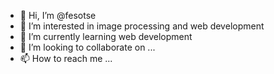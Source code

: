 - 👋 Hi, I’m @fesotse
- 👀 I’m interested in image processing and web development
- 🌱 I’m currently learning web development
- 💞️ I’m looking to collaborate on ...
- 📫 How to reach me ...

<!---
mashiyyat15/mashiyyat15 is a ✨ special ✨ repository because its `README.md` (this file) appears on your GitHub profile.
You can click the Preview link to take a look at your changes.
--->
